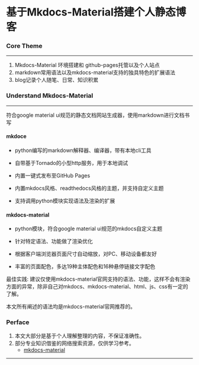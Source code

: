 # 基于Mkdocs-Material搭建个人静态博客

### Core Theme
-----

1. Mkdocs-Material 环境搭建和 github-pages托管以及个人站点
2. markdown常用语法以及mkdocs-material支持的独具特色的扩展语法
3. blog记录个人随笔、日常、知识积累

### Understand Mkdocs-Material
-----

符合google material ui规范的静态文档网站生成器，使用markdown进行文档书写

#### mkdoce

* python编写的markdown解释器、编译器，带有本地cli工具
  
* 自带基于Tornado的小型http服务，用于本地调试
  
* 内置一键式发布至GitHub Pages
  
* 内置mkdocs风格、readthedocs风格的主题，并支持自定义主题
  
* 支持调用python模块实现语法及渲染的扩展

#### mkdocs-material

* python模块，符合google material ui规范的mkdocs自定义主题
  
* 针对特定语法、功能做了渲染优化
  
* 根据客户端浏览器页面尺寸自动缩放，对PC、移动设备都友好
  
* 丰富的页面配色，多达19种主体配色和16种悬停链接文字配色

最佳实践: 建议仅使用mkdocs-material官网支持的语法、功能，这样不会有渲染方面的异常，除非自己对mkdocs、mkdocs-material、html、js、css有一定的了解。

本文所有阐述的语法均是mkdocs-material官网推荐的。

### Perface

1. 本文大部分是基于个人理解整理的内容，不保证准确性。
2. 部分专业知识借鉴的网络搜索资源，仅供学习参考。
      * [mkdocs-material](https://squidfunk.github.io/mkdocs-material/)



------





